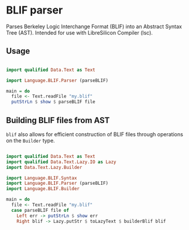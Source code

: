 # BLIF parser

Parses Berkeley Logic Interchange Format (BLIF) into an Abstract Syntax Tree (AST). Intended for use with LibreSilicon Compiler (lsc).

## Usage

```haskell

import qualified Data.Text as Text

import Language.BLIF.Parser (parseBLIF)

main = do
  file <- Text.readFile "my.blif"
  putStrLn $ show $ parseBLIF file

```

## Building BLIF files from AST

`blif` also allows for efficient construction of BLIF files through operations on the `Builder` type.

```haskell

import qualified Data.Text as Text
import qualified Data.Text.Lazy.IO as Lazy
import Data.Text.Lazy.Builder

import Language.BLIF.Syntax
import Language.BLIF.Parser (parseBLIF)
import Language.BLIF.Builder

main = do
  file <- Text.readFile "my.blif"
  case parseBLIF file of
    Left err -> putStrLn $ show err
    Right blif -> Lazy.putStr $ toLazyText $ builderBlif blif
  
```
